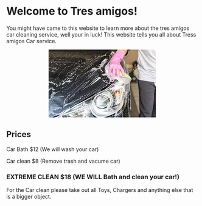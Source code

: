 # Welcome to Tres amigos!

You might have came to this website to learn more about the tres amigos car cleaning service, well your in  luck!
This website tells you all about Tress amigos Car service.

<p Align="center">
<img src="assets/carwash.jpeg">
</p>

## Prices

Car Bath $12 (We will wash your car)                                

Car clean $8 (Remove trash and vacume car)

### EXTREME CLEAN $18 (WE WILL Bath and clean your car!)

For the Car clean please take out all Toys, Chargers and anything else that is a bigger object.
